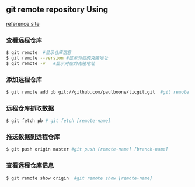 
## git remote repository Using

[reference site](https://git-scm.com/book/zh/v1/Git-%E5%9F%BA%E7%A1%80-%E8%BF%9C%E7%A8%8B%E4%BB%93%E5%BA%93%E7%9A%84%E4%BD%BF%E7%94%A8)

### 查看远程仓库

``` bash
$ git remote  #显示仓库信息
$ git remote --version #显示对应的克隆地址
$ git remote -v   #显示对应的克隆地址
```

### 添加远程仓库

``` bash
$ git remote add pb git://github.com/paulboone/ticgit.git  #git remote add [shortname] [url]
```

### 远程仓库抓取数据

``` bash
$ git fetch pb # git fetch [remote-name]
```

### 推送数据到远程仓库

``` bash
$ git push origin master #git push [remote-name] [branch-name]
```

### 查看远程仓库信息

``` bash
$ git remote show origin  #git remote show [remote-name] 
```



